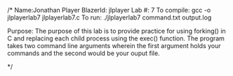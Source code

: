 /*
Name:Jonathan Player
BlazerId: jlplayer
Lab #: 7
To compile: gcc -o jlplayerlab7 jlplayerlab7.c
To run: ./jlplayerlab7 command.txt output.log

Purpose: The purpose of this lab is to provide practice for using forking() in C and replacing each child process using the exec() function. The program takes two command line arguments wherein the first argument holds your commands and the second would be your ouput file.

    
*/
